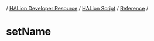 / [HALion Developer Resource](../..//HALion-Developer-Resource.md) / [HALion Script](./HALion-Script.md) / [Reference](./Reference.md) /

# setName
